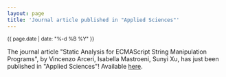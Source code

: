 ```yaml
---
layout: page
title: 'Journal article published in "Applied Sciences"'
---
```


<small>{{ page.date | date: "%-d %B %Y" }}</small>

The journal article "Static Analysis for ECMAScript String Manipulation Programs", by Vincenzo Arceri, Isabella Mastroeni, Sunyi Xu, has just been published in "Applied Sciences"! Available [here](https://doi.org/10.3390/app10103525).
